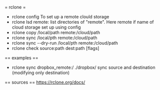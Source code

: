 = rclone =

* rclone config
To set up a remote clould storage
* rclone lsd remote:
list directories of "remote". Here remote if name of cloud storage set up using config
* rclone copy /local/path remote:/cloud/path
* rclone sync /local/pth remote:/cloud/path
* rclone sync --dry-run /local/pth remote:/cloud/path
* rclone check source:path dest:path [flags]

== examples ==
* rclone sync dropbox_remote:/ ./dropbox/
sync source and destination (modifying only destination)

== sources ==
https://rclone.org/docs/

